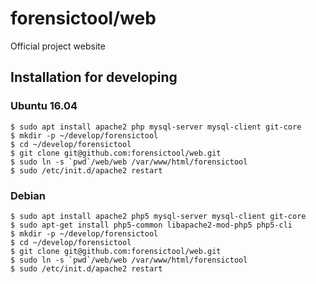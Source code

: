 # forensictool/web

Official project website

## Installation for developing

### Ubuntu 16.04

	$ sudo apt install apache2 php mysql-server mysql-client git-core
	$ mkdir -p ~/develop/forensictool
	$ cd ~/develop/forensictool 
	$ git clone git@github.com:forensictool/web.git
	$ sudo ln -s `pwd`/web/web /var/www/html/forensictool
	$ sudo /etc/init.d/apache2 restart

### Debian
	
	$ sudo apt install apache2 php5 mysql-server mysql-client git-core
	$ sudo apt-get install php5-common libapache2-mod-php5 php5-cli
	$ mkdir -p ~/develop/forensictool
	$ cd ~/develop/forensictool
	$ git clone git@github.com:forensictool/web.git
	$ sudo ln -s `pwd`/web/web /var/www/html/forensictool
	$ sudo /etc/init.d/apache2 restart
